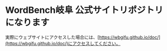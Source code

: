 # WordBench岐阜 公式サイトリポジトリになります
実際にウェブサイトにアクセスした場合には、[https://wbgifu.github.io/doc/](https://wbgifu.github.io/doc/)にアクセスしてください。
